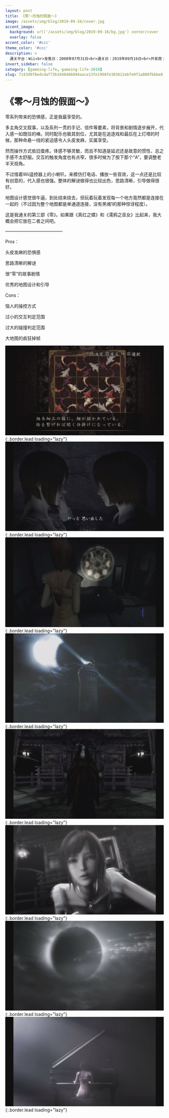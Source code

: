 ```yaml
---
layout: post
title: 《零～月蚀的假面～》
image: /assets/img/blog/2019-09-16/cover.jpg
accent_image: 
  background: url('/assets/img/blog/2019-09-16/bg.jpg') center/cover
  overlay: false
accent_color: '#ccc'
theme_color: '#ccc'
description: >
  通关平台：Wii<br>发售日：2008年07月31日<br>通关日：2019年09月16日<br>开发商：特库摩, 草蜢工作室<br>发行商：Nintendo
invert_sidebar: false
category: [gameing-life, gameing-life-2019]
slug: 7143d0f8edcdaf73b3d48486894aace13fe1998fe383612ebfe9f1a800fbbbe0
---
```


# 《零～月蚀的假面～》

零系列带来的恐惧感，正是我最享受的。

多主角交叉叙事，以及系列一贯的手记、信件等要素，将背景和剧情逐步展开，代入感一如既往的棒。同时配乐也极其到位，尤其是在追逐戏和最后在上灯塔的时候，那种命悬一线的紧迫感令人头皮发麻，实属享受。

然而操作方式依旧蛋疼。体感不够灵敏，而且不知道是延迟还是故意的惯性，总之手感不太舒服。交互的触发角度也有点窄，很多时候为了按下那个“A”，要调整老半天视角。

不过借着Wii遥控器上的小喇叭，来模仿打电话、播放一些音效，这一点还是比较有创意的，代入感也很强。整体的解谜做得也比较出色，思路清晰，引导做得很好。

地图设计感觉很牛逼，到处绕来绕去，但玩着玩着发现每一个地方竟然都是连接在一起的（不过因为整个地图都是单通道连接，没有黑魂1的那种惊讶程度）。

这是我通关的第三部《零》。如果跟《真红之蝶》和《濡鸦之巫女》比起来，我大概会把它放在二者之间吧。

—————————————

Pros：

头皮发麻的恐惧感

思路清晰的解谜

很“零”的故事剧情

优秀的地图设计和引导

Cons：

恼人的操控方式

过小的交互判定范围

过大的碰撞判定范围

大地图的疯狂掉帧

![](/assets/img/blog/2019-09-16/1.jpg){:.border.lead loading="lazy"}
![](/assets/img/blog/2019-09-16/2.jpg){:.border.lead loading="lazy"}
![](/assets/img/blog/2019-09-16/3.jpg){:.border.lead loading="lazy"}
![](/assets/img/blog/2019-09-16/4.jpg){:.border.lead loading="lazy"}
![](/assets/img/blog/2019-09-16/5.jpg){:.border.lead loading="lazy"}
![](/assets/img/blog/2019-09-16/6.jpg){:.border.lead loading="lazy"}
![](/assets/img/blog/2019-09-16/7.jpg){:.border.lead loading="lazy"}
![](/assets/img/blog/2019-09-16/8.jpg){:.border.lead loading="lazy"}

